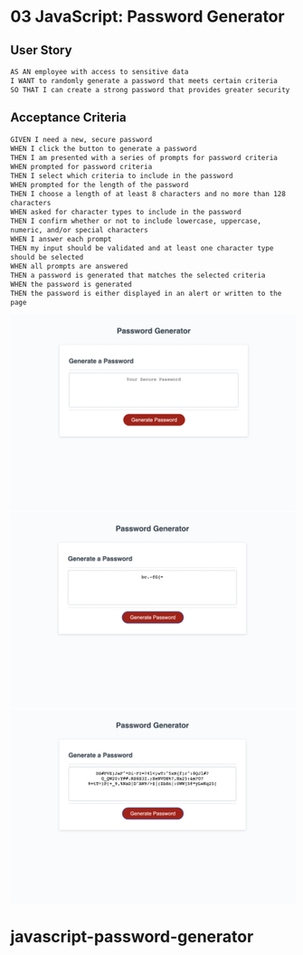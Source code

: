 # 03 JavaScript: Password Generator

## User Story

```
AS AN employee with access to sensitive data
I WANT to randomly generate a password that meets certain criteria
SO THAT I can create a strong password that provides greater security
```

## Acceptance Criteria

```
GIVEN I need a new, secure password
WHEN I click the button to generate a password
THEN I am presented with a series of prompts for password criteria
WHEN prompted for password criteria
THEN I select which criteria to include in the password
WHEN prompted for the length of the password
THEN I choose a length of at least 8 characters and no more than 128 characters
WHEN asked for character types to include in the password
THEN I confirm whether or not to include lowercase, uppercase, numeric, and/or special characters
WHEN I answer each prompt
THEN my input should be validated and at least one character type should be selected
WHEN all prompts are answered
THEN a password is generated that matches the selected criteria
WHEN the password is generated
THEN the password is either displayed in an alert or written to the page
```

![screenshot](./Assets/Screen%20Shot%202022-07-05%20at%2011.18.16%20AM.png)
![screenshot](./Assets/Screen%20Shot%202022-07-05%20at%2011.32.04%20AM.png)
![screenshot](./Assets/Screen%20Shot%202022-07-05%20at%2011.32.51%20AM.png)

# javascript-password-generator
